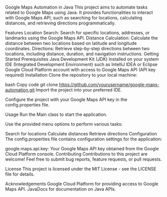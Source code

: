 Google Maps Automation in Java
This project aims to automate tasks related to Google Maps using Java. It provides functionalities to interact with Google Maps API, such as searching for locations, calculating distances, and retrieving directions programmatically.

Features
Location Search: Search for specific locations, addresses, or landmarks using the Google Maps API.
Distance Calculation: Calculate the distance between two locations based on latitude and longitude coordinates.
Directions: Retrieve step-by-step directions between two locations, including distance, duration, and navigation instructions.
Getting Started
Prerequisites
Java Development Kit (JDK) installed on your system
IDE (Integrated Development Environment) such as IntelliJ IDEA or Eclipse
Google Cloud Platform account with access to Google Maps API (API key required)
Installation
Clone the repository to your local machine:

bash
Copy code
git clone https://github.com/yourusername/google-maps-automation.git
Import the project into your preferred IDE.

Configure the project with your Google Maps API key in the config.properties file.

Usage
Run the Main class to start the application.

Use the provided menu options to perform various tasks:

Search for locations
Calculate distances
Retrieve directions
Configuration
The config.properties file contains configuration settings for the application:

google.maps.api.key: Your Google Maps API key obtained from the Google Cloud Platform console.
Contributing
Contributions to this project are welcome! Feel free to submit bug reports, feature requests, or pull requests.

License
This project is licensed under the MIT License - see the LICENSE file for details.

Acknowledgements
Google Cloud Platform for providing access to Google Maps API.
JavaDocs for documentation on Java APIs.
